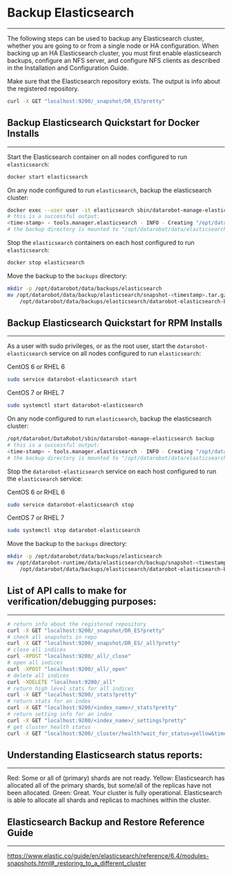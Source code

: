 <a name="backup-elasticsearch"></a>
# Backup Elasticsearch
----------------------
The following steps can be used to backup any Elasticsearch cluster, whether you are going to or from a single node or HA configuration. When backing up an HA Elasticsearch cluster, you must first enable elasticsearch backups, configure an NFS server, and configure NFS clients as described in the Installation and Configuration Guide.

Make sure that the Elasticsearch repository exists. The output is info about the registered repository.
```bash
curl -X GET "localhost:9200/_snapshot/DR_ES?pretty"
```

<a name="backup-elasticsearch-quickstart-docker"></a>
## Backup Elasticsearch Quickstart for Docker Installs
------------------------------------------------------
Start the Elasticsearch container on all nodes configured to run `elasticsearch`:
```bash
docker start elasticsearch
```

On any node configured to run `elasticsearch`, backup the elasticsearch cluster:
```bash
docker exec --user user -it elasticsearch sbin/datarobot-manage-elasticsearch backup
# this is a successful output:
<time-stamp> - tools.manager.elasticsearch - INFO - Creating "/opt/datarobot-runtime/data/elasticsearch/backup/snapshot-<timestamp>.tar.gz"
# the backup directory is mounted to "/opt/datarobot/data/elasticsearch/backup/" on the host
```

Stop the `elasticsearch` containers on each host configured to run `elasticsearch`:
```bash
docker stop elasticsearch
```

Move the backup to the `backups` directory:
```bash
mkdir -p /opt/datarobot/data/backups/elasticsearch
mv /opt/datarobot/data/backup/elasticsearch/snapshot-<timestamp>.tar.gz \
    /opt/datarobot/data/backups/elasticsearch/datarobot-elasticsearch-backup-$(date +%F).tar.gz
```

<a name="backup-elasticsearch-quickstart-rpm"></a>
## Backup Elasticsearch Quickstart for RPM Installs
---------------------------------------------------
As a user with sudo privileges, or as the root user, start the `datarobot-elasticsearch` service on all nodes configured to run `elasticsearch`:

CentOS 6 or RHEL 6
```bash
sudo service datarobot-elasticsearch start
```

CentOS 7 or RHEL 7
```bash
sudo systemctl start datarobot-elasticsearch
```

On any node configured to run `elasticsearch`, backup the elasticsearch cluster:
```bash
/opt/datarobot/DataRobot/sbin/datarobot-manage-elasticsearch backup
# this is a successful output:
<time-stamp> - tools.manager.elasticsearch - INFO - Creating "/opt/datarobot-runtime/data/elasticsearch/backup/snapshot-<timestamp>.tar.gz"
# the backup directory is mounted to "/opt/datarobot/data/elasticsearch/backup/" on the host
```

Stop the `datarobot-elasticsearch` service on each host configured to run the `elasticsearch` service:

CentOS 6 or RHEL 6
```bash
sudo service datarobot-elasticsearch stop
```

CentOS 7 or RHEL 7
```bash
sudo systemctl stop datarobot-elasticsearch
```

Move the backup to the `backups` directory:
```bash
mkdir -p /opt/datarobot/data/backups/elasticsearch
mv /opt/datarobot-runtime/data/elasticsearch/backup/snapshot-<timestamp>.tar.gz \
    /opt/datarobot/data/backups/elasticsearch/datarobot-elasticsearch-backup-$(date +%F).tar.gz
```


<a name="elasticsearch-api-reference"></a>
## List of API calls to make for verification/debugging purposes:
-----------------------------------------------------------------
```bash
# return info about the registered repository
curl -X GET "localhost:9200/_snapshot/DR_ES?pretty"
# check all snapshots in repo
curl -X GET "localhost:9200/_snapshot/DR_ES/_all?pretty"
# close all indices
curl -XPOST "localhost:9200/_all/_close"
# open all indices
curl -XPOST "localhost:9200/_all/_open"
# delete all indices
curl -XDELETE "localhost:9200/_all"
# return high level stats for all indices
curl -X GET "localhost:9200/_stats?pretty"
# return stats for an index
curl -X GET "localhost:9200/<index_name>/_stats?pretty"
# return setting info for an index
curl -X GET "localhost:9200/<index_name>/_settings?pretty"
# get cluster health status
curl -X GET "localhost:9200/_cluster/health?wait_for_status=yellow&timeout=50s&pretty"
```

<a name="elasticsearch-status-reports"></a>
## Understanding Elasticsearch status reports:
----------------------------------------------
Red: Some or all of (primary) shards are not ready.
Yellow: Elasticsearch has allocated all of the primary shards, but some/all of the replicas have not been allocated.
Green: Great. Your cluster is fully operational. Elasticsearch is able to allocate all shards and replicas to machines within the cluster.

<a name="elasticsearch-backup-restore-reference"></a>
## Elasticsearch Backup and Restore Reference Guide
---------------------------------------------------
<https://www.elastic.co/guide/en/elasticsearch/reference/6.4/modules-snapshots.html#_restoring_to_a_different_cluster>
